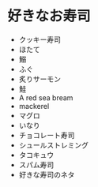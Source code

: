 # 好きなお寿司

- クッキー寿司
- ほたて
- 鰯
- ふぐ
- 炙りサーモン
- 鮭
- A red sea bream
- mackerel
- マグロ
- いなり
- チョコレート寿司
- シュールストレミング
- タコキュウ
- スパム寿司
- 好きな寿司のネタ
